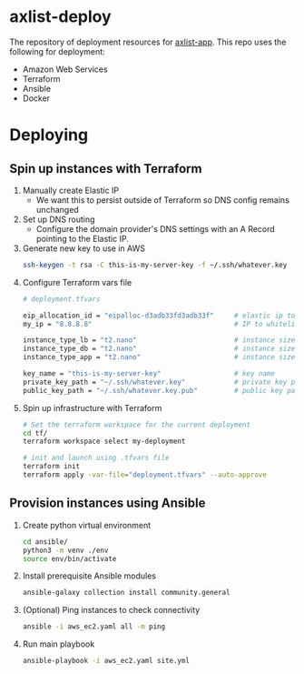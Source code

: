 axlist-deploy
=============

The repository of deployment resources for [axlist-app](https://github.com/davgra04/axlist-app). This repo uses the following for deployment:

* Amazon Web Services
* Terraform
* Ansible
* Docker


# Deploying

## Spin up instances with Terraform

1. Manually create Elastic IP
   * We want this to persist outside of Terraform so DNS config remains unchanged
2. Set up DNS routing
   * Configure the domain provider's DNS settings with an A Record pointing to the Elastic IP.
3. Generate new key to use in AWS
   ```bash
   ssh-keygen -t rsa -C this-is-my-server-key -f ~/.ssh/whatever.key
   ```
4. Configure Terraform vars file
   ```bash
   # deployment.tfvars

   eip_allocation_id = "eipalloc-d3adb33fd3adb33f"     # elastic ip to associate instance with
   my_ip = "8.8.8.8"                                   # IP to whitelist for SSH

   instance_type_lb = "t2.nano"                        # instance size for load balancer
   instance_type_db = "t2.nano"                        # instance size for database
   instance_type_app = "t2.nano"                       # instance size for application

   key_name = "this-is-my-server-key"                  # key name
   private_key_path = "~/.ssh/whatever.key"            # private key path
   public_key_path = "~/.ssh/whatever.key.pub"         # public key path
   ```
5. Spin up infrastructure with Terraform
   ```bash
   # Set the terraform workspace for the current deployment
   cd tf/
   terraform workspace select my-deployment

   # init and launch using .tfvars file
   terraform init
   terraform apply -var-file="deployment.tfvars" --auto-approve
   ```

## Provision instances using Ansible

1. Create python virtual environment
   ```bash
   cd ansible/
   python3 -m venv ./env
   source env/bin/activate
   ```
2. Install prerequisite Ansible modules
   ```bash
   ansible-galaxy collection install community.general
   ```
3. (Optional) Ping instances to check connectivity
   ```bash
   ansible -i aws_ec2.yaml all -m ping
   ```
4. Run main playbook
   ```bash
   ansible-playbook -i aws_ec2.yaml site.yml
   ```